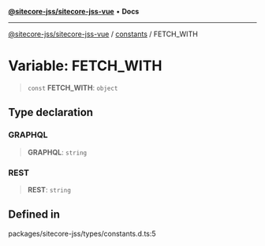 [**@sitecore-jss/sitecore-jss-vue**](../../../README.md) • **Docs**

***

[@sitecore-jss/sitecore-jss-vue](../../../README.md) / [constants](../README.md) / FETCH\_WITH

# Variable: FETCH\_WITH

> `const` **FETCH\_WITH**: `object`

## Type declaration

### GRAPHQL

> **GRAPHQL**: `string`

### REST

> **REST**: `string`

## Defined in

packages/sitecore-jss/types/constants.d.ts:5
